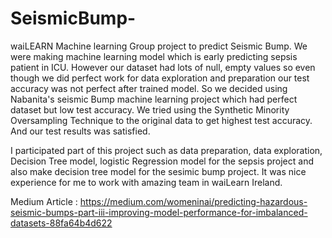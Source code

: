 # SeismicBump-
waiLEARN Machine learning Group project to predict Seismic Bump.
We were making machine learning model which is early predicting sepsis patient in ICU. However our dataset had lots of null, empty values so even though we did perfect work for data exploration and preparation our test accuracy was not perfect after trained model. So we decided using Nabanita's seismic Bump machine learning project which had perfect dataset but low test accuracy. We tried using the Synthetic Minority Oversampling Technique to the original data to get highest test accuracy. And our test results was satisfied. 

I participated part of this project such as data preparation, data exploration, Decision Tree model, logistic Regression model for the sepsis project and also make decision tree model for the sesimic bump project. 
It was nice experience for me to work with amazing team in waiLearn Ireland.  

Medium Article : https://medium.com/womeninai/predicting-hazardous-seismic-bumps-part-iii-improving-model-performance-for-imbalanced-datasets-88fa64b4d622

